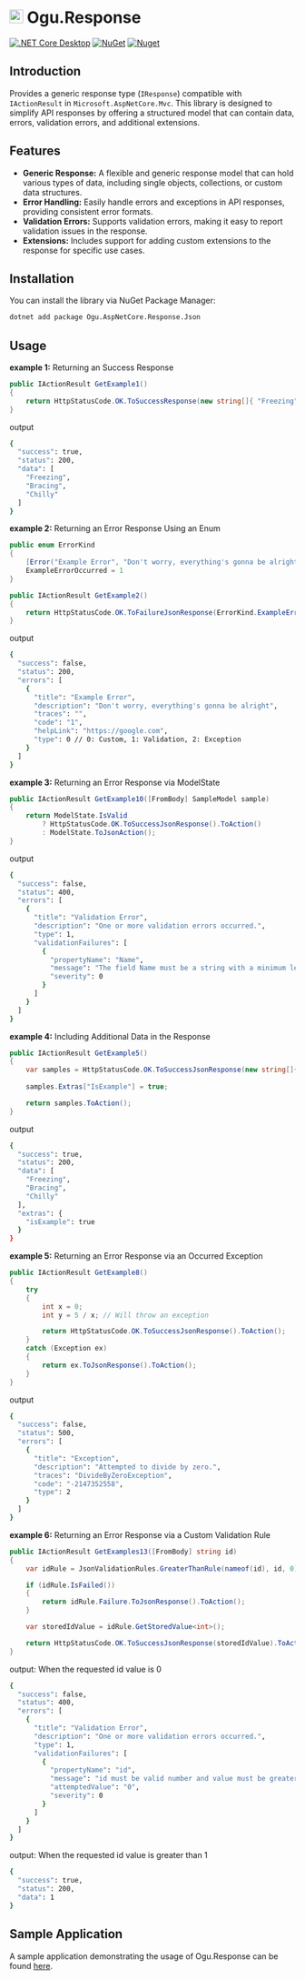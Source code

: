 # <img src="logo/ogu-logo.png" alt="Header" width="24"/> Ogu.Response

[![.NET Core Desktop](https://github.com/ogulcanturan/Ogu.Response/actions/workflows/dotnet.yml/badge.svg?branch=master)](https://github.com/ogulcanturan/Ogu.Response/actions/workflows/dotnet.yml)
[![NuGet](https://img.shields.io/nuget/v/Ogu.AspNetCore.Response.Json.svg?color=1ecf18)](https://nuget.org/packages/Ogu.AspNetCore.Response.Json)
[![Nuget](https://img.shields.io/nuget/dt/Ogu.AspNetCore.Response.Json.svg?logo=nuget)](https://nuget.org/packages/Ogu.AspNetCore.Response.Json)

## Introduction

Provides a generic response type (`IResponse`) compatible with `IActionResult` in `Microsoft.AspNetCore.Mvc`. This library is designed to simplify API responses by offering a structured model that can contain data, errors, validation errors, and additional extensions.

## Features

- **Generic Response:** A flexible and generic response model that can hold various types of data, including single objects, collections, or custom data structures.
- **Error Handling:** Easily handle errors and exceptions in API responses, providing consistent error formats.
- **Validation Errors:** Supports validation errors, making it easy to report validation issues in the response.
- **Extensions:** Includes support for adding custom extensions to the response for specific use cases.

## Installation

You can install the library via NuGet Package Manager:

```bash
dotnet add package Ogu.AspNetCore.Response.Json
```
## Usage

**example 1:** Returning an Success Response
```csharp
public IActionResult GetExample1()
{
    return HttpStatusCode.OK.ToSuccessResponse(new string[]{ "Freezing", "Bracing", "Chilly" }).ToAction();
}
```

output

```bash
{
  "success": true,
  "status": 200,
  "data": [
    "Freezing",
    "Bracing",
    "Chilly"
  ]
}
```

**example 2:** Returning an Error Response Using an Enum
```csharp
public enum ErrorKind
{
    [Error("Example Error", "Don't worry, everything's gonna be alright", "", "https://google.com")]
    ExampleErrorOccurred = 1
}
```
```csharp
public IActionResult GetExample2()
{
    return HttpStatusCode.OK.ToFailureJsonResponse(ErrorKind.ExampleErrorOccurred).ToAction();
}
```

output

```bash
{
  "success": false,
  "status": 200,
  "errors": [
    {
      "title": "Example Error",
      "description": "Don't worry, everything's gonna be alright",
      "traces": "",
      "code": "1",
      "helpLink": "https://google.com",
      "type": 0 // 0: Custom, 1: Validation, 2: Exception
    }
  ]
}
```

**example 3:** Returning an Error Response via ModelState
```csharp
public IActionResult GetExample10([FromBody] SampleModel sample)
{
    return ModelState.IsValid
        ? HttpStatusCode.OK.ToSuccessJsonResponse().ToAction()
        : ModelState.ToJsonAction(); 
}
```

output

```bash
{
  "success": false,
  "status": 400,
  "errors": [
    {
      "title": "Validation Error",
      "description": "One or more validation errors occurred.",
      "type": 1,
      "validationFailures": [
        {
          "propertyName": "Name",
          "message": "The field Name must be a string with a minimum length of 3 and a maximum length of 50.",
          "severity": 0
        }
      ]
    }
  ]
}
```

**example 4:** Including Additional Data in the Response
```csharp
public IActionResult GetExample5()
{
    var samples = HttpStatusCode.OK.ToSuccessJsonResponse(new string[]{ "Freezing", "Bracing", "Chilly" });
    
    samples.Extras["IsExample"] = true;

    return samples.ToAction();
}
```

output

```bash
{
  "success": true,
  "status": 200,
  "data": [
    "Freezing",
    "Bracing",
    "Chilly"
  ],
  "extras": {
    "isExample": true
  }
}
```

**example 5:** Returning an Error Response via an Occurred Exception
```csharp
public IActionResult GetExample8()
{
    try
    {
        int x = 0;
        int y = 5 / x; // Will throw an exception

        return HttpStatusCode.OK.ToSuccessJsonResponse().ToAction();
    }
    catch (Exception ex)
    {
        return ex.ToJsonResponse().ToAction();
    }
}
```

output

```bash
{
  "success": false,
  "status": 500,
  "errors": [
    {
      "title": "Exception",
      "description": "Attempted to divide by zero.",
      "traces": "DivideByZeroException",
      "code": "-2147352558",
      "type": 2
    }
  ]
}
```

**example 6:** Returning an Error Response via a Custom Validation Rule
```csharp
public IActionResult GetExamples13([FromBody] string id)
{
    var idRule = JsonValidationRules.GreaterThanRule(nameof(id), id, 0);

    if (idRule.IsFailed())
    {
        return idRule.Failure.ToJsonResponse().ToAction();
    }

    var storedIdValue = idRule.GetStoredValue<int>();

    return HttpStatusCode.OK.ToSuccessJsonResponse(storedIdValue).ToAction();
}
```

output: When the requested id value is 0

```bash
{
  "success": false,
  "status": 400,
  "errors": [
    {
      "title": "Validation Error",
      "description": "One or more validation errors occurred.",
      "type": 1,
      "validationFailures": [
        {
          "propertyName": "id",
          "message": "id must be valid number and value must be greater than 0.",
          "attemptedValue": "0",
          "severity": 0
        }
      ]
    }
  ]
}
```

output: When the requested id value is greater than 1

```bash
{
  "success": true,
  "status": 200,
  "data": 1
}
```

## Sample Application
A sample application demonstrating the usage of Ogu.Response can be found [here](https://github.com/ogulcanturan/Ogu.Response/tree/master/samples/Sample.Api).
